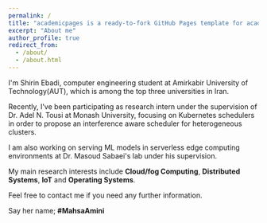 ```yaml
---
permalink: /
title: "academicpages is a ready-to-fork GitHub Pages template for academic personal websites"
excerpt: "About me"
author_profile: true
redirect_from: 
  - /about/
  - /about.html
---
```


I'm Shirin Ebadi, computer engineering student at Amirkabir University of Technology(AUT), which is among the top three universities in Iran.

Recently, I've been participating as research intern under the supervision of Dr. Adel N. Tousi at Monash University, focusing on Kubernetes schedulers in order to propose an interference aware scheduler for heterogeneous clusters. 

I am also working on serving ML models in serverless edge computing environments at Dr. Masoud Sabaei's lab under his supervision.

My main research interests include **Cloud/fog Computing**, **Distributed Systems**, **IoT** and **Operating Systems**.

Feel free to contact me if you need any further information.



Say her name; **#MahsaAmini**
